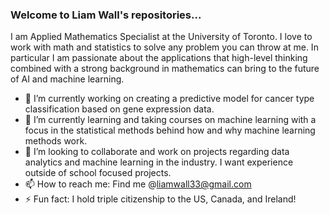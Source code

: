 ### Welcome to Liam Wall's repositories...

I am Applied Mathematics Specialist at the University of Toronto. I love to work with math and statistics to solve any problem you can throw at me. In particular I am passionate about the applications that high-level thinking combined with a strong background in mathematics can bring to the future of AI and machine learning.

- 🔭 I’m currently working on creating a predictive model for cancer type classification based on gene expression data.
- 🌱 I’m currently learning and taking courses on machine learning with a focus in the statistical methods behind how and why machine learning methods work.
- 👯 I’m looking to collaborate and work on projects regarding data analytics and machine learning in the industry. I want experience outside of school focused projects.
- 📫 How to reach me: Find me @liamwall33@gmail.com
- ⚡ Fun fact: I hold triple citizenship to the US, Canada, and Ireland!

<!--
**Lwall02/Lwall02** is a ✨ _special_ ✨ repository because its `README.md` (this file) appears on your GitHub profile.

Here are some ideas to get you started:

- 🔭 I’m currently working on ...
- 🌱 I’m currently learning ...
- 👯 I’m looking to collaborate on ...
- 🤔 I’m looking for help with ...
- 💬 Ask me about ...
- 📫 How to reach me: ...
- 😄 Pronouns: ...
- ⚡ Fun fact: ...
-->

